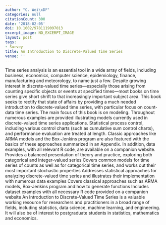 ```yaml
---
author: "C. Wei\xDF"
categories: null
citationCount: 300
date: '2018-02-05'
doi: 10.1002/9781119097013
excerpt_image: NO_EXCERPT_IMAGE
layout: post
tags:
- Survey
title: An Introduction to Discrete-Valued Time Series
venue: ''
---
```

Time series analysis is an essential tool in a wide array of fields, including business, economics, computer science, epidemiology, finance, manufacturing and meteorology, to name just a few. Despite growing interest in discrete-valued time series—especially those arising from counting specific objects or events at specified times—most books on time series give short shrift to that increasingly important subject area. This book seeks to rectify that state of affairs by providing a much needed introduction to discrete-valued time series, with particular focus on count-data time series. The main focus of this book is on modeling. Throughout numerous examples are provided illustrating models currently used in discrete-valued time series applications. Statistical process control, including various control charts (such as cumulative sum control charts), and performance evaluation are treated at length. Classic approaches like ARMA models and the Box-Jenkins program are also featured with the basics of these approaches summarized in an Appendix. In addition, data examples, with all relevant R code, are available on a companion website. Provides a balanced presentation of theory and practice, exploring both categorical and integer-valued series Covers common models for time series of counts as well as for categorical time series, and works out their most important stochastic properties Addresses statistical approaches for analyzing discrete-valued time series and illustrates their implementation with numerous data examples Covers classical approaches such as ARMA models, Box-Jenkins program and how to generate functions Includes dataset examples with all necessary R code provided on a companion website An Introduction to Discrete-Valued Time Series is a valuable working resource for researchers and practitioners in a broad range of fields, including statistics, data science, machine learning, and engineering. It will also be of interest to postgraduate students in statistics, mathematics and economics.
